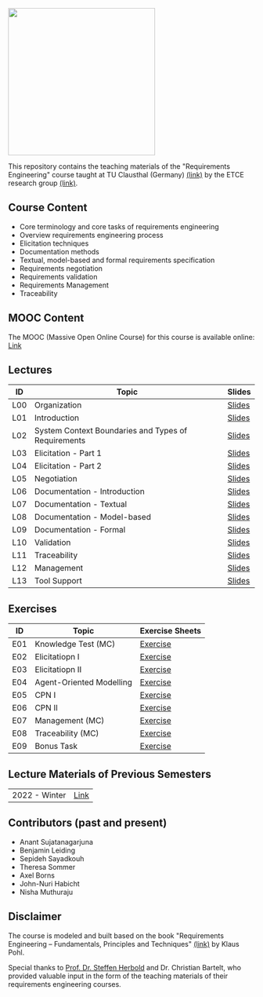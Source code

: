 <img src="https://www.presse.tu-clausthal.de/fileadmin/Presse/images/Corporate_Design/Logo/Logo_TUC_en_CMYK.jpg" width="300">

This repository contains the teaching materials of the "Requirements Engineering" course taught at TU Clausthal (Germany) [(link)](https://www.isse.tu-clausthal.de/en/) by the ETCE research group [(link)](https://etce-lab.com).

## Course Content

- Core terminology and core tasks of requirements engineering
- Overview requirements engineering process
- Elicitation techniques
- Documentation methods
- Textual, model-based and formal requirements specification
- Requirements negotiation
- Requirements validation
- Requirements Management
- Traceability

## MOOC Content
The MOOC (Massive Open Online Course) for this course is available online: [Link](https://re.etce-lab.de/)


## Lectures

| ID  | Topic                                               | Slides                                                                   |
|-----|-----------------------------------------------------|--------------------------------------------------------------------------|
| L00 | Organization                                        | [Slides](RE-L00-Organization.pdf)                                        |
| L01 | Introduction                                        | [Slides](RE-L01-Introduction.pdf)                                        |
| L02 | System Context Boundaries and Types of Requirements | [Slides](RE-L02-System-Context-Boundaries-and-Types-of-Requirements.pdf) |
| L03 | Elicitation - Part 1                                | [Slides](RE-L03-Elicitation--Part-1.pdf)                                 |
| L04 | Elicitation - Part 2                                | [Slides](RE-L04-Elicitation--Part-2.pdf)                                 |
| L05 | Negotiation                                         | [Slides](RE-L05-Negotiation.pdf)                                         |
| L06 | Documentation - Introduction                        | [Slides](RE-L06-Documentation--Introduction.pdf)                         |
| L07 | Documentation - Textual                             | [Slides](RE-L07-Documentation--Textual.pdf)                              |
| L08 | Documentation - Model-based                         | [Slides](RE-L08-Documentation--Model-based.pdf)                          |
| L09 | Documentation - Formal                              | [Slides](RE-L09-Documentation--Formal.pdf)                               |
| L10 | Validation                                          | [Slides](RE-L10-Validation.pdf)                                          |
| L11 | Traceability                                        | [Slides](RE-L11_Traceability.pdf)                                        |
| L12 | Management                                          | [Slides](RE-L12_Management.pdf)                                          |
| L13 | Tool Support                                        | [Slides](RE-L13_Tool-Support.pdf)                                        |


## Exercises

| ID  | Topic                    | Exercise Sheets                                                             |
|-----|--------------------------|-----------------------------------------------------------------------------|
| E01 | Knowledge Test (MC)      | [Exercise](Exercises/E01-Knowledge-Test-MC/E01-Inital-MC-Knowledgetest.pdf) |
| E02 | Elicitatiopn I           | [Exercise](Exercises/E02-Elicitation-I/E02-Elicitation-I.pdf)               |
| E03 | Elicitatiopn II          | [Exercise](Exercises/E02-Elicitation-II/E03-Elicitation-II.pdf)             |
| E04 | Agent-Oriented Modelling | [Exercise](Exercises/E04-AOM/E04-AOM.pdf)                                   |
| E05 | CPN I                    | [Exercise](Exercises/E05-CPN-I/E05-CPN-I.pdf)                               |
| E06 | CPN II                   | [Exercise](Exercises/E06-CPN-II/E06-CPN-II.pdf)                             |
| E07 | Management (MC)          | [Exercise](Exercises/E07-Management/E07-Management-MC.pdf)                  |
| E08 | Traceability (MC)        | [Exercise](Exercises/E08-Traceability/E08-Traceability-MC.pdf)              |
| E09 | Bonus Task               | [Exercise](Exercises/EXX-Bonus-Task/EXX-Bonus-Task.pdf)                                                                           |

## Lecture Materials of Previous Semesters

|               |                                         |
|---------------|-----------------------------------------|
| 2022 - Winter | [Link](0_ARCHIVE/Winter-2022/README.md) |

## Contributors (past and present)
- Anant Sujatanagarjuna
- Benjamin Leiding
- Sepideh Sayadkouh
- Theresa Sommer
- Axel Borns
- John-Nuri Habicht
- Nisha Muthuraju

## Disclaimer

The course is modeled and built based on the book "Requirements Engineering – Fundamentals, Principles and Techniques" [(link)](https://link.springer.com/de/book/9783642125775) by Klaus Pohl.

Special thanks to [Prof. Dr. Steffen Herbold](https://www.fim.uni-passau.de/ai-engineering/) and Dr. Christian Bartelt, who provided valuable input in the form of the teaching materials of their requirements engineering courses.
